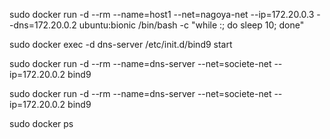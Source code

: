 sudo docker run -d --rm --name=host1 --net=nagoya-net --ip=172.20.0.3 --dns=172.20.0.2 ubuntu:bionic /bin/bash -c "while :; do sleep 10; done"

sudo docker exec -d dns-server /etc/init.d/bind9 start

sudo docker run -d --rm --name=dns-server --net=societe-net --ip=172.20.0.2 bind9

sudo docker run -d --rm --name=dns-server --net=societe-net --ip=172.20.0.2 bind9

sudo docker ps


